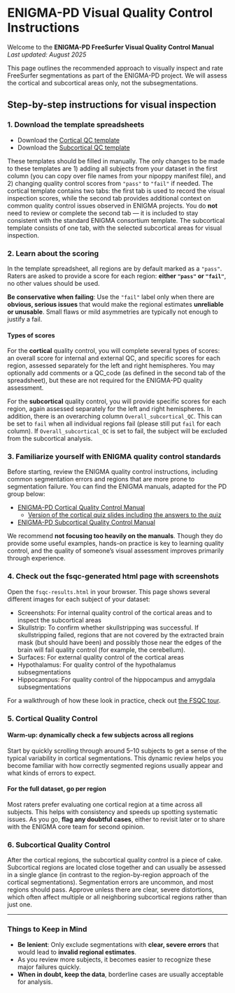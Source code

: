 # ENIGMA-PD Visual Quality Control Instructions

Welcome to the **ENIGMA-PD FreeSurfer Visual Quality Control Manual**  
*Last updated: August 2025*

This page outlines the recommended approach to visually inspect and rate FreeSurfer segmentations as part of the ENIGMA-PD project. We will assess the cortical and subcortical areas only, not the subsegmentations. 

## Step-by-step instructions for visual inspection

### 1. Download the template spreadsheets
- Download the [Cortical QC template](ENIGMA-PD_Cortical_QC_Template.xlsx)
- Download the [Subcortical QC template](ENIGMA-PD_Subcortical_QC_Template.xlsx)

These templates should be filled in manually. The only changes to be made to these templates are 1) adding all subjects from your dataset in the first column (you can copy over file names from your nipoppy manifest file), and 2) changing quality control scores from `"pass"` to `"fail"` if needed. The cortical template contains two tabs: the first tab is used to record the visual inspection scores, while the second tab provides additional context on common quality control issues observed in ENIGMA projects.  You do **not** need to review or complete the second tab — it is included to stay consistent with the standard ENIGMA consortium template. The subcortical template consists of one tab, with the selected subcortical areas for visual inspection.

### 2. Learn about the scoring

  In the template spreadsheet, all regions are by default marked as a `"pass"`. Raters are asked to provide a score for each region: **either `"pass"` or `"fail"`**, no other values should be used.
  
  **Be conservative when failing**: Use the `"fail"` label only when there are **obvious, serious issues** that would make the regional estimates **unreliable or unusable**.  Small flaws or mild asymmetries are typically not enough to justify a fail. 

#### Types of scores
For the **cortical** quality control, you will complete several types of scores: an overall score for internal and external QC, and specific scores for each region, assessed separately for the left and right hemispheres. You may optionally add comments or a QC_code (as defined in the second tab of the spreadsheet), but these are not required for the ENIGMA-PD quality assessment.

For the **subcortical** quality control, you will provide specific scores for each region, again assessed separately for the left and right hemispheres. In addition, there is an overarching column `Overall_subcortical_QC`. This can be set to `fail` when all individual regions fail (please still put `fail` for each column). If `Overall_subcortical_QC` is set to fail, the subject will be excluded from the subcortical analysis.

### 3. Familiarize yourself with ENIGMA quality control standards

Before starting, review the ENIGMA quality control instructions, including common segmentation errors and regions that are more prone to segmentation failure. You can find the ENIGMA manuals, adapted for the PD group below:
- [ENIGMA-PD Cortical Quality Control Manual](Cortical_QC_ENIGMA-PD_July25.pdf)
  - [Version of the cortical quiz slides including the answers to the quiz](Cortical_QC_ENIGMA-PD_July25_quiz_answers.pdf)
- [ENIGMA-PD Subcortical Quality Control Manual](Subcortical_QC_ENIGMA-PD_July25.pdf)

We recommend **not focusing too heavily on the manuals**. Though they do provide some useful examples, hands-on practice is key to learning quality control, and the quality of someone’s visual assessment improves primarily through experience.

### 4. Check out the fsqc-generated html page with screenshots

Open the `fsqc-results.html` in your browser. This page shows several different images for each subject of your dataset:
- Screenshots: For internal quality control of the cortical areas and to inspect the subcortical areas
- Skullstrip: To confirm whether skullstripping was successful. If skullstripping failed, regions that are not covered by the extracted brain mask (but should have been) and possibly those near the edges of the brain will fail quality control (for example, the cerebellum). 
- Surfaces: For external quality control of the cortical areas
- Hypothalamus: For quality control of the hypothalamus subsegmentations
- Hippocampus: For quality control of the hippocampus and amygdala subsegmentations

For a walkthrough of how these look in practice, check out [the FSQC tour](fsqc_tour_ENIGMA-PD.pdf).

### 5. Cortical Quality Control

#### Warm-up: dynamically check a few subjects across all regions
Start by quickly scrolling through around 5–10 subjects to get a sense of the typical variability in cortical segmentations. This dynamic review helps you become familiar with how correctly segmented regions usually appear and what kinds of errors to expect.

#### For the full dataset, go per region  
Most raters prefer evaluating one cortical region at a time across all subjects. This helps with consistency and speeds up spotting systematic issues. As you go, **flag any doubtful cases**, either to revisit later or to share with the ENIGMA core team for second opinion.

### 6. Subcortical Quality Control
After the cortical regions, the subcortical quality control is a piece of cake. Subcortical regions are located close together and can usually be assessed in a single glance (in contrast to the region-by-region approach of the cortical segmentations). Segmentation errors are uncommon, and most regions should pass. Approve unless there are clear, severe distortions, which often affect multiple or all neighboring subcortical regions rather than just one.

---

### Things to Keep in Mind

- **Be lenient**: Only exclude segmentations with **clear, severe errors** that would lead to **invalid regional estimates**.  
- As you review more subjects, it becomes easier to recognize these major failures quickly.  
- **When in doubt, keep the data**, borderline cases are usually acceptable for analysis.
